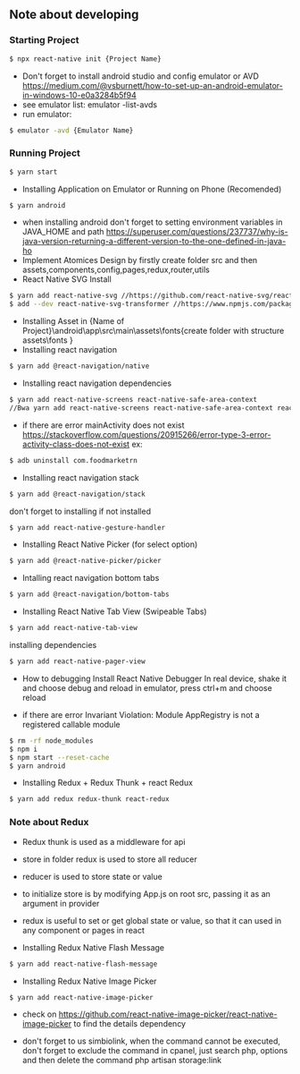 ## Note about developing

### Starting Project

```sh
$ npx react-native init {Project Name}
```

- Don't forget to install android studio and config emulator or AVD https://medium.com/@vsburnett/how-to-set-up-an-android-emulator-in-windows-10-e0a3284b5f94
- see emulator list: emulator -list-avds
- run emulator:

```sh
$ emulator -avd {Emulator Name}
```

### Running Project

```sh
$ yarn start
```

- Installing Application on Emulator or Running on Phone (Recomended)

```sh
$ yarn android
```

- when installing android don't forget to setting environment variables in JAVA_HOME and path https://superuser.com/questions/237737/why-is-java-version-returning-a-different-version-to-the-one-defined-in-java-ho
- Implement Atomices Design by firstly create folder src and then assets,components,config,pages,redux,router,utils
- React Native SVG Install

```sh
$ yarn add react-native-svg //https://github.com/react-native-svg/react-native-svg
$ add --dev react-native-svg-transformer //https://www.npmjs.com/package/react-native-svg-transformer {--dev only build when on development}
```

- Installing Asset in {Name of Project}\android\app\src\main\assets\fonts{create folder with structure assets\fonts }
- Installing react navigation

```sh
$ yarn add @react-navigation/native
```

- Installing react navigation dependencies

```sh
$ yarn add react-native-screens react-native-safe-area-context
//Bwa yarn add react-native-screens react-native-safe-area-context react-native-reanimated react-native-gesture-handler @react-native-community/masked-view //
```

- if there are error mainActivity does not exist
  https://stackoverflow.com/questions/20915266/error-type-3-error-activity-class-does-not-exist
  ex:

```sh
$ adb uninstall com.foodmarketrn
```

- Installing react navigation stack

```sh
$ yarn add @react-navigation/stack
```

don't forget to installing if not installed

```sh
$ yarn add react-native-gesture-handler
```

- Installing React Native Picker (for select option)

```sh
$ yarn add @react-native-picker/picker
```

- Intalling react navigation bottom tabs

```sh
$ yarn add @react-navigation/bottom-tabs
```

- Installing React Native Tab View (Swipeable Tabs)

```sh
$ yarn add react-native-tab-view
```

installing dependencies

```sh
$ yarn add react-native-pager-view
```

- How to debugging
  Install React Native Debugger
  In real device, shake it and choose debug and reload
  in emulator, press ctrl+m and choose reload

- if there are error Invariant Violation: Module AppRegistry is not a registered callable module

```sh
$ rm -rf node_modules
$ npm i
$ npm start --reset-cache
$ yarn android
```

- Installing Redux + Redux Thunk + react Redux

```sh
$ yarn add redux redux-thunk react-redux
```

### Note about Redux

- Redux thunk is used as a middleware for api
- store in folder redux is used to store all reducer
- reducer is used to store state or value
- to initialize store is by modifying App.js on root src, passing it as an argument in provider
- redux is useful to set or get global state or value, so that it can used in any component or pages in react

- Installing Redux Native Flash Message

```sh
$ yarn add react-native-flash-message
```

- Installing Redux Native Image Picker

```sh
$ yarn add react-native-image-picker
```

- check on https://github.com/react-native-image-picker/react-native-image-picker
  to find the details dependency

- don't forget to us simbiolink, when the command cannot be executed, don't forget to exclude the command in cpanel, just search php, options and then delete the command
  php artisan storage:link
